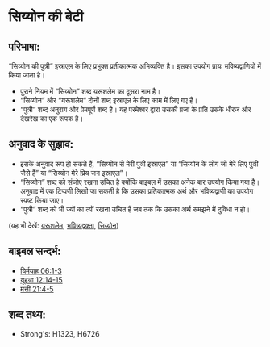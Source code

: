 # सिय्योन की बेटी #

## परिभाषा: ##

“सिय्योन की पुत्री” इस्राएल के लिए प्रभुक्त प्रतीकात्मक अभिव्यक्ति है। इसका उपयोग प्रायः भविष्यद्वाणियों में किया जाता है।

* पुराने नियम में “सिय्योन” शब्द यरूशलेम का दूसरा नाम है।
* “सिय्योन” और “यरूशलेम” दोनों शब्द इस्राएल के लिए काम में लिए गए हैं।
* “पुत्री” शब्द अनुराग और प्रेमपूर्ण शब्द है। यह परमेश्वर द्वारा उसकी प्रजा के प्रति उसके धीरज और देखरेख का एक रूपक है। 

## अनुवाद के सुझाव: ##

* इसके अनुवाद रूप हो सकते हैं, “सिय्योन से मेरी पुत्री इस्राएल” या “सिय्योन के लोग जो मेरे लिए पुत्री जैसे हैं” या “सिय्योन मेरे प्रिय जन इस्राएल”।
* “सिय्योन” शब्द को संजोए रखना उचित है क्योंकि बाइबल में उसका अनेक बार उपयोग किया गया है। अनुवाद में एक टिप्पणी लिखी जा सकती है कि उसका प्रतिकात्मक अर्थ और भविष्यद्वाणी का उपयोग स्पष्ट किया जाए।
* “पुत्री” शब्द को भी ज्यों का त्यों रखना उचित है जब तक कि उसका अर्थ समझने में दुविधा न हो।

(यह भी देखें: [यरूशलेम](../names/jerusalem.md), [भविष्यद्वक्ता](../kt/prophet.md), [सिय्योन](../kt/zion.md))

## बाइबल सन्दर्भ: ##

* [यिर्मयाह 06:1-3](rc://hi/tn/help/jer/06/01)
* [यूहन्ना 12:14-15](rc://hi/tn/help/jhn/12/14)
* [मत्ती 21:4-5](rc://hi/tn/help/mat/21/04)


## शब्द तथ्य: ##

* Strong's: H1323, H6726
